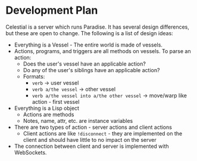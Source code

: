 # Development Plan

Celestial is a server which runs Paradise. It has several design differences, but these are open to change. The following is a list of design ideas:

* Everything is a Vessel - The entire world is made of vessels.
* Actions, programs, and triggers are all methods on vessels. To parse an action:
  * Does the user's vessel have an applicable action?
  * Do any of the user's siblings have an applicable action?
  * Formats:
    * `verb` -> user vessel
    * `verb a/the vessel` -> other vessel
    * `verb a/the vessel into a/the other vessel` -> move/warp like action - first vessel
* Everything is a Lisp object
  * Actions are methods
  * Notes, name, attr, etc. are instance variables
* There are two types of action - server actions and client actions
  * Client actions are like `!disconnect` - they are implemented on the client and should have little to no impact on the server
* The connection between client and server is implemented with WebSockets.
